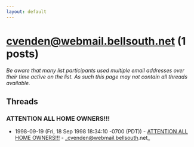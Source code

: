 ```yaml
---
layout: default
---
```


# cvenden@webmail.bellsouth.net (1 posts)

_Be aware that many list participants used multiple email addresses over their time active on the list. As such this page may not contain all threads available._

## Threads

### ATTENTION ALL HOME OWNERS!!!
+ 1998-09-19 (Fri, 18 Sep 1998 18:34:10 -0700 (PDT)) - [ATTENTION ALL HOME OWNERS!!!](/archive/1998/09/313e315d8c24d1714af4c0f7d71f9b95d154c975013f52a99e579d1e112b8cf3) - _cvenden@webmail.bellsouth.net_

